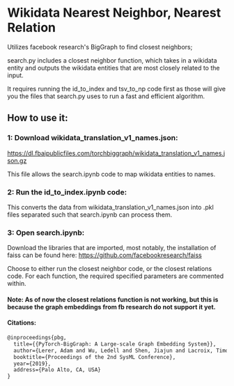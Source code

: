 # Wikidata Nearest Neighbor, Nearest Relation
Utilizes facebook research's BigGraph to find closest neighbors; 

search.py includes a closest neighbor function, which takes in a wikidata entity and outputs the wikidata entities that are most closely related to the input.

It requires running the id_to_index and tsv_to_np code first as those will give you the files that search.py uses to run a fast and efficient algorithm.

## How to use it:

### 1: Download wikidata_translation_v1_names.json:
https://dl.fbaipublicfiles.com/torchbiggraph/wikidata_translation_v1_names.json.gz

This file allows the search.ipynb code to map wikidata entities to names. 
### 2: Run the id_to_index.ipynb code:
This converts the data from wikidata_translation_v1_names.json into .pkl files separated such that search.ipynb can process them.

### 3: Open search.ipynb:
Download the libraries that are imported, most notably, the installation of faiss can be found here: https://github.com/facebookresearch/faiss

Choose to either run the closest neighbor code, or the closest relations code. For each function, the required specified parameters are commented within.

#### Note: As of now the closest relations function is not working, but this is because the graph embeddings from fb research do not support it yet.

#### Citations:
```tex
@inproceedings{pbg,
  title={{PyTorch-BigGraph: A Large-scale Graph Embedding System}},
  author={Lerer, Adam and Wu, Ledell and Shen, Jiajun and Lacroix, Timothee and Wehrstedt, Luca and Bose, Abhijit and Peysakhovich, Alex},
  booktitle={Proceedings of the 2nd SysML Conference},
  year={2019},
  address={Palo Alto, CA, USA}
}
```

